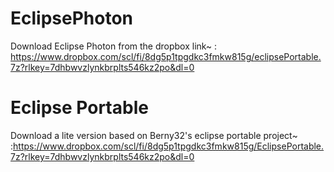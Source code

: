 # EclipsePhoton
Download Eclipse Photon from the dropbox link~ : https://www.dropbox.com/scl/fi/8dg5p1tpgdkc3fmkw815g/eclipsePortable.7z?rlkey=7dhbwvzlynkbrplts546kz2po&dl=0

# Eclipse Portable
Download a lite version based on Berny32's eclipse portable project~ :https://www.dropbox.com/scl/fi/8dg5p1tpgdkc3fmkw815g/EclipsePortable.7z?rlkey=7dhbwvzlynkbrplts546kz2po&dl=0

